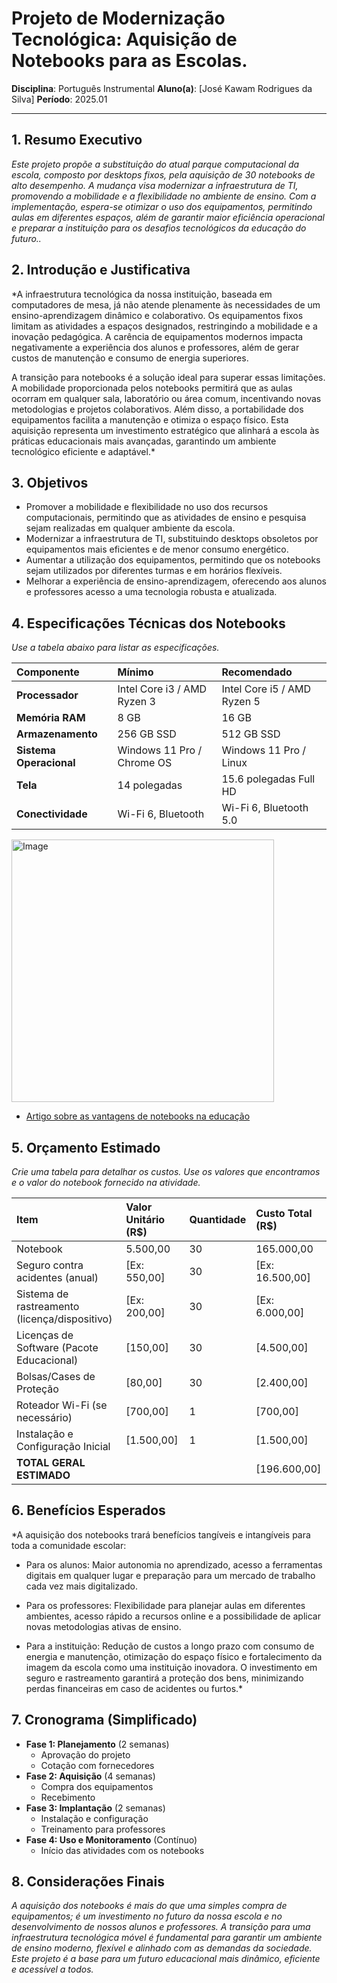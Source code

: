 # Projeto de Modernização Tecnológica: Aquisição de Notebooks para as Escolas.

**Disciplina**: Português Instrumental
**Aluno(a)**: [José Kawam Rodrigues da Silva]
**Período**: 2025.01

---

## 1. Resumo Executivo
*Este projeto propõe a substituição do atual parque computacional da escola, composto por desktops fixos, pela aquisição de 30 notebooks de alto desempenho. A mudança visa modernizar a infraestrutura de TI, promovendo a mobilidade e a flexibilidade no ambiente de ensino. Com a implementação, espera-se otimizar o uso dos equipamentos, permitindo aulas em diferentes espaços, além de garantir maior eficiência operacional e preparar a instituição para os desafios tecnológicos da educação do futuro..*

## 2. Introdução e Justificativa
*A infraestrutura tecnológica da nossa instituição, baseada em computadores de mesa, já não atende plenamente às necessidades de um ensino-aprendizagem dinâmico e colaborativo. Os equipamentos fixos limitam as atividades a espaços designados, restringindo a mobilidade e a inovação pedagógica. A carência de equipamentos modernos impacta negativamente a experiência dos alunos e professores, além de gerar custos de manutenção e consumo de energia superiores.

A transição para notebooks é a solução ideal para superar essas limitações. A mobilidade proporcionada pelos notebooks permitirá que as aulas ocorram em qualquer sala, laboratório ou área comum, incentivando novas metodologias e projetos colaborativos. Além disso, a portabilidade dos equipamentos facilita a manutenção e otimiza o espaço físico. Esta aquisição representa um investimento estratégico que alinhará a escola às práticas educacionais mais avançadas, garantindo um ambiente tecnológico eficiente e adaptável.*

## 3. Objetivos
- Promover a mobilidade e flexibilidade no uso dos recursos computacionais, permitindo que as atividades de ensino e pesquisa sejam realizadas em qualquer ambiente da escola.
- Modernizar a infraestrutura de TI, substituindo desktops obsoletos por equipamentos mais eficientes e de menor consumo energético.
- Aumentar a utilização dos equipamentos, permitindo que os notebooks sejam utilizados por diferentes turmas e em horários flexíveis.
- Melhorar a experiência de ensino-aprendizagem, oferecendo aos alunos e professores acesso a uma tecnologia robusta e atualizada.

## 4. Especificações Técnicas dos Notebooks
*Use a tabela abaixo para listar as especificações.*

| Componente | Mínimo | Recomendado |
| :--- | :--- | :--- |
| **Processador** | Intel Core i3 / AMD Ryzen 3 | Intel Core i5 / AMD Ryzen 5 |
| **Memória RAM** | 8 GB | 16 GB |
| **Armazenamento** | 256 GB SSD | 512 GB SSD |
| **Sistema Operacional** | Windows 11 Pro / Chrome OS | Windows 11 Pro / Linux |
| **Tela** | 14 polegadas | 15.6 polegadas Full HD |
| **Conectividade** | Wi-Fi 6, Bluetooth | Wi-Fi 6, Bluetooth 5.0 |

<img width="420" height="420" alt="Image" src="https://github.com/user-attachments/assets/8909fbf2-af14-4036-bc32-8204733a8600" />


- [Artigo sobre as vantagens de notebooks na educação](https://www.linkdoartigo.com)

## 5. Orçamento Estimado
*Crie uma tabela para detalhar os custos. Use os valores que encontramos e o valor do notebook fornecido na atividade.*

| Item | Valor Unitário (R$) | Quantidade | Custo Total (R$) |
| :--- | :--- | :--- | :--- |
| Notebook | 5.500,00 | 30 | 165.000,00 |
| Seguro contra acidentes (anual) | [Ex: 550,00] | 30 | [Ex: 16.500,00] |
| Sistema de rastreamento (licença/dispositivo) | [Ex: 200,00] | 30 | [Ex: 6.000,00] |
| Licenças de Software (Pacote Educacional) | [150,00] | 30 | [4.500,00] |
| Bolsas/Cases de Proteção | [80,00] | 30 | [2.400,00] |
| Roteador Wi-Fi (se necessário) | [700,00] | 1 | [700,00] |
| Instalação e Configuração Inicial | [1.500,00] | 1 | [1.500,00] |
| **TOTAL GERAL ESTIMADO** | | | [196.600,00] |

## 6. Benefícios Esperados
*A aquisição dos notebooks trará benefícios tangíveis e intangíveis para toda a comunidade escolar:

- Para os alunos: Maior autonomia no aprendizado, acesso a ferramentas digitais em qualquer lugar e preparação para um mercado de trabalho cada vez mais digitalizado.

- Para os professores: Flexibilidade para planejar aulas em diferentes ambientes, acesso rápido a recursos online e a possibilidade de aplicar novas metodologias ativas de ensino.

- Para a instituição: Redução de custos a longo prazo com consumo de energia e manutenção, otimização do espaço físico e fortalecimento da imagem da escola como uma instituição inovadora. O investimento em seguro e rastreamento garantirá a proteção dos bens, minimizando perdas financeiras em caso de acidentes ou furtos.*

## 7. Cronograma (Simplificado)
- **Fase 1: Planejamento** (2 semanas)
  - Aprovação do projeto
  - Cotação com fornecedores
- **Fase 2: Aquisição** (4 semanas)
  - Compra dos equipamentos
  - Recebimento
- **Fase 3: Implantação** (2 semanas)
  - Instalação e configuração
  - Treinamento para professores
- **Fase 4: Uso e Monitoramento** (Contínuo)
  - Início das atividades com os notebooks

## 8. Considerações Finais
*A aquisição dos notebooks é mais do que uma simples compra de equipamentos; é um investimento no futuro da nossa escola e no desenvolvimento de nossos alunos e professores. A transição para uma infraestrutura tecnológica móvel é fundamental para garantir um ambiente de ensino moderno, flexível e alinhado com as demandas da sociedade. Este projeto é a base para um futuro educacional mais dinâmico, eficiente e acessível a todos.*
